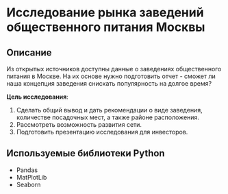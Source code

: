 # Исследование рынка заведений общественного питания Москвы

## Описание
Из открытых источников доступны данные о заведениях общественного питания в Москве. На их основе нужно подготовить отчет - сможет ли наша концепция заведения снискать популярность на долгое время?

**Цель исследования**:

1. Сделать общий вывод и дать рекомендации о виде заведения, количестве посадочных мест, а также районе расположения.
2. Рассмотреть возможность развития сети.
3. Подготовить презентацию исследования для инвесторов.

## Используемые библиотеки Python
* Pandas
* MatPlotLib
* Seaborn